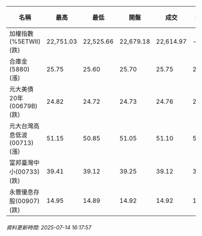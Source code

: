 | 名稱 | 最高 | 最低 | 開盤 | 成交 | 均價 | 成交金額(億) | 昨收 | 漲跌幅 | 漲跌 | 總量 | 昨量 | 振幅 |
| -------- | -------- | -------- | -------- |-------- | -------- | -------- |-------- |-------- |-------- | -------- | -------- |-------- |
|加權指數(%5ETWII) (跌)|22,751.03|22,525.66|22,679.18|22,614.97|-|2,717.57|22,751.03|0.60%|136.06|4,808,175|0|0.99%|
|合庫金(5880) (漲)|25.75|25.60|25.70|25.75|25.69|2.49|25.60|0.59%|0.15|9,678|15,740|0.59%|
|元大美債20年(00679B) (跌)|24.82|24.72|24.73|24.76|24.76|7.27|25.06|1.20%|0.30|29,360|23,508|0.40%|
|元大台灣高息低波(00713) (漲)|51.15|50.85|51.05|51.10|51.05|3.17|51.05|0.10%|0.05|6,213|5,968|0.59%|
|富邦臺灣中小(00733) (跌)|39.41|39.12|39.25|39.12|39.24|0.084|39.16|0.10%|0.04|215|617|0.74%|
|永豐優息存股(00907) (跌)|14.95|14.89|14.92|14.92|14.92|0.133|14.93|0.07%|0.01|889|917|0.40%|
###### 資料更新時間: 2025-07-14 16:17:57